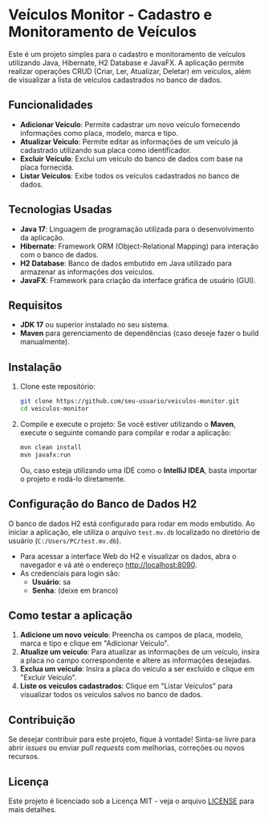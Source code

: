 # Veículos Monitor - Cadastro e Monitoramento de Veículos

Este é um projeto simples para o cadastro e monitoramento de veículos utilizando Java, Hibernate, H2 Database e JavaFX. A aplicação permite realizar operações CRUD (Criar, Ler, Atualizar, Deletar) em veículos, além de visualizar a lista de veículos cadastrados no banco de dados.

## Funcionalidades

- **Adicionar Veículo**: Permite cadastrar um novo veículo fornecendo informações como placa, modelo, marca e tipo.
- **Atualizar Veículo**: Permite editar as informações de um veículo já cadastrado utilizando sua placa como identificador.
- **Excluir Veículo**: Exclui um veículo do banco de dados com base na placa fornecida.
- **Listar Veículos**: Exibe todos os veículos cadastrados no banco de dados.

## Tecnologias Usadas

- **Java 17**: Linguagem de programação utilizada para o desenvolvimento da aplicação.
- **Hibernate**: Framework ORM (Object-Relational Mapping) para interação com o banco de dados.
- **H2 Database**: Banco de dados embutido em Java utilizado para armazenar as informações dos veículos.
- **JavaFX**: Framework para criação da interface gráfica de usuário (GUI).

## Requisitos

- **JDK 17** ou superior instalado no seu sistema.
- **Maven** para gerenciamento de dependências (caso deseje fazer o build manualmente).

## Instalação

1. Clone este repositório:
    ```bash
    git clone https://github.com/seu-usuario/veiculos-monitor.git
    cd veiculos-monitor
    ```

2. Compile e execute o projeto:
   Se você estiver utilizando o **Maven**, execute o seguinte comando para compilar e rodar a aplicação:

    ```bash
    mvn clean install
    mvn javafx:run
    ```

   Ou, caso esteja utilizando uma IDE como o **IntelliJ IDEA**, basta importar o projeto e rodá-lo diretamente.

## Configuração do Banco de Dados H2

O banco de dados H2 está configurado para rodar em modo embutido. Ao iniciar a aplicação, ele utiliza o arquivo `test.mv.db` localizado no diretório de usuário (`C:/Users/PC/test.mv.db`).

- Para acessar a interface Web do H2 e visualizar os dados, abra o navegador e vá até o endereço [http://localhost:8090](http://localhost:8090).
- As credenciais para login são:
    - **Usuário**: sa
    - **Senha**: (deixe em branco)

## Como testar a aplicação

1. **Adicione um novo veículo**: Preencha os campos de placa, modelo, marca e tipo e clique em "Adicionar Veículo".
2. **Atualize um veículo**: Para atualizar as informações de um veículo, insira a placa no campo correspondente e altere as informações desejadas.
3. **Exclua um veículo**: Insira a placa do veículo a ser excluído e clique em "Excluir Veículo".
4. **Liste os veículos cadastrados**: Clique em "Listar Veículos" para visualizar todos os veículos salvos no banco de dados.

## Contribuição

Se desejar contribuir para este projeto, fique à vontade! Sinta-se livre para abrir *issues* ou enviar *pull requests* com melhorias, correções ou novos recursos.

## Licença

Este projeto é licenciado sob a Licença MIT - veja o arquivo [LICENSE](LICENSE) para mais detalhes.
